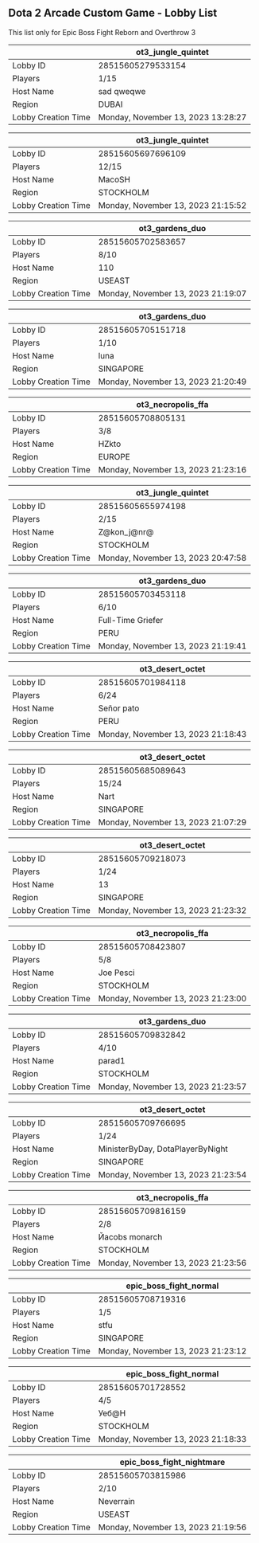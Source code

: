 ## Dota 2 Arcade Custom Game - Lobby List

This list only for Epic Boss Fight Reborn and Overthrow 3

|  | ot3_jungle_quintet |
| ------ | ------ |
| Lobby ID | 28515605279533154 |
| Players | 1/15 |
| Host Name | sad qweqwe |
| Region | DUBAI |
| Lobby Creation Time | Monday, November 13, 2023 13:28:27 |


|  | ot3_jungle_quintet |
| ------ | ------ |
| Lobby ID | 28515605697696109 |
| Players | 12/15 |
| Host Name | MacoSH |
| Region | STOCKHOLM |
| Lobby Creation Time | Monday, November 13, 2023 21:15:52 |


|  | ot3_gardens_duo |
| ------ | ------ |
| Lobby ID | 28515605702583657 |
| Players | 8/10 |
| Host Name | 110 |
| Region | USEAST |
| Lobby Creation Time | Monday, November 13, 2023 21:19:07 |


|  | ot3_gardens_duo |
| ------ | ------ |
| Lobby ID | 28515605705151718 |
| Players | 1/10 |
| Host Name | luna |
| Region | SINGAPORE |
| Lobby Creation Time | Monday, November 13, 2023 21:20:49 |


|  | ot3_necropolis_ffa |
| ------ | ------ |
| Lobby ID | 28515605708805131 |
| Players | 3/8 |
| Host Name | HZkto |
| Region | EUROPE |
| Lobby Creation Time | Monday, November 13, 2023 21:23:16 |


|  | ot3_jungle_quintet |
| ------ | ------ |
| Lobby ID | 28515605655974198 |
| Players | 2/15 |
| Host Name | Z@kon_j@nr@ |
| Region | STOCKHOLM |
| Lobby Creation Time | Monday, November 13, 2023 20:47:58 |


|  | ot3_gardens_duo |
| ------ | ------ |
| Lobby ID | 28515605703453118 |
| Players | 6/10 |
| Host Name | Full-Time Griefer |
| Region | PERU |
| Lobby Creation Time | Monday, November 13, 2023 21:19:41 |


|  | ot3_desert_octet |
| ------ | ------ |
| Lobby ID | 28515605701984118 |
| Players | 6/24 |
| Host Name | Señor pato |
| Region | PERU |
| Lobby Creation Time | Monday, November 13, 2023 21:18:43 |


|  | ot3_desert_octet |
| ------ | ------ |
| Lobby ID | 28515605685089643 |
| Players | 15/24 |
| Host Name | Nart |
| Region | SINGAPORE |
| Lobby Creation Time | Monday, November 13, 2023 21:07:29 |


|  | ot3_desert_octet |
| ------ | ------ |
| Lobby ID | 28515605709218073 |
| Players | 1/24 |
| Host Name | 13 |
| Region | SINGAPORE |
| Lobby Creation Time | Monday, November 13, 2023 21:23:32 |


|  | ot3_necropolis_ffa |
| ------ | ------ |
| Lobby ID | 28515605708423807 |
| Players | 5/8 |
| Host Name | Joe Pesci |
| Region | STOCKHOLM |
| Lobby Creation Time | Monday, November 13, 2023 21:23:00 |


|  | ot3_gardens_duo |
| ------ | ------ |
| Lobby ID | 28515605709832842 |
| Players | 4/10 |
| Host Name | parad1 |
| Region | STOCKHOLM |
| Lobby Creation Time | Monday, November 13, 2023 21:23:57 |


|  | ot3_desert_octet |
| ------ | ------ |
| Lobby ID | 28515605709766695 |
| Players | 1/24 |
| Host Name | MinisterByDay, DotaPlayerByNight |
| Region | SINGAPORE |
| Lobby Creation Time | Monday, November 13, 2023 21:23:54 |


|  | ot3_necropolis_ffa |
| ------ | ------ |
| Lobby ID | 28515605709816159 |
| Players | 2/8 |
| Host Name | Йаcobs monarch |
| Region | STOCKHOLM |
| Lobby Creation Time | Monday, November 13, 2023 21:23:56 |


|  | epic_boss_fight_normal |
| ------ | ------ |
| Lobby ID | 28515605708719316 |
| Players | 1/5 |
| Host Name | stfu |
| Region | SINGAPORE |
| Lobby Creation Time | Monday, November 13, 2023 21:23:12 |


|  | epic_boss_fight_normal |
| ------ | ------ |
| Lobby ID | 28515605701728552 |
| Players | 4/5 |
| Host Name | Уеб@Н |
| Region | STOCKHOLM |
| Lobby Creation Time | Monday, November 13, 2023 21:18:33 |


|  | epic_boss_fight_nightmare |
| ------ | ------ |
| Lobby ID | 28515605703815986 |
| Players | 2/10 |
| Host Name | Neverrain |
| Region | USEAST |
| Lobby Creation Time | Monday, November 13, 2023 21:19:56 |


